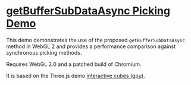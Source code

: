 # [getBufferSubDataAsync Picking Demo](https://kainino0x.github.io/getBufferSubDataAsync-Demo/)

This demo demonstrates the use of the proposed `getBufferSubDataAsync` method
in WebGL 2 and provides a performance comparison against synchronous picking
methods.

Requires WebGL 2.0 and a patched build of Chromium.

It is based on the Three.js demo
[interactive cubes (gpu)](https://threejs.org/examples/webgl_interactive_cubes_gpu.html).
